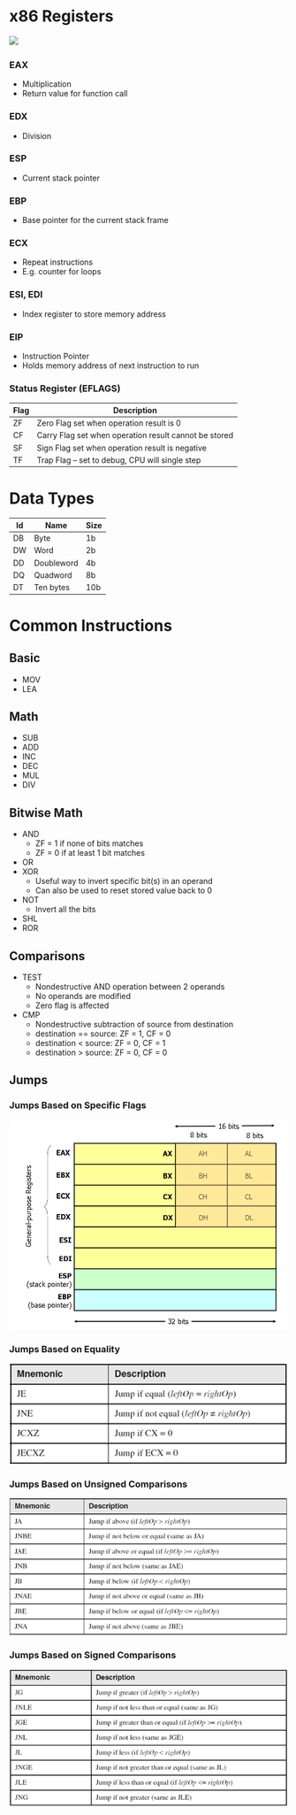 # x86 Registers
![](../Images/Basic-Assembly-00.png)

### EAX
 - Multiplication
 - Return value for function call

### EDX
 - Division

### ESP
 - Current stack pointer

### EBP
 - Base pointer for the current stack frame

### ECX
 - Repeat instructions
 - E.g. counter for loops

### ESI, EDI
 - Index register to store memory address

### EIP
 - Instruction Pointer
 - Holds memory address of next instruction to run

### Status Register (EFLAGS)
| Flag | Description |
| ---- | ----------- |
| ZF | Zero Flag set when operation result is 0 |
| CF | Carry Flag set when operation result cannot be stored |
| SF | Sign Flag set when operation result is negative |
| TF | Trap Flag – set to debug, CPU will single step |

# Data Types
| Id | Name | Size |
| -- | ---- | ---- |
| DB | Byte | 1b |
| DW | Word | 2b |
| DD | Doubleword | 4b |
| DQ | Quadword | 8b |
| DT | Ten bytes | 10b |

# Common Instructions

## Basic
 - MOV
 - LEA

## Math
 - SUB
 - ADD
 - INC
 - DEC
 - MUL
 - DIV

## Bitwise Math
 - AND
   - ZF = 1 if none of bits matches
   - ZF = 0 if at least 1 bit matches
 - OR
 - XOR
   - Useful way to invert specific bit(s) in an operand
   - Can also be used to reset stored value back to 0
 - NOT
   - Invert all the bits
 - SHL
 - ROR

## Comparisons
 - TEST 
   - Nondestructive AND operation between 2 operands
   - No operands are modified
   - Zero flag is affected
 - CMP
   - Nondestructive subtraction of source from destination
   - destination == source: ZF = 1, CF = 0
   - destination < source: ZF = 0, CF = 1
   - destination > source: ZF = 0, CF = 0

## Jumps
### Jumps Based on Specific Flags
![](../Images/Basic-Assembly-01.png)  

### Jumps Based on Equality
![](../Images/Basic-Assembly-03.png)  

### Jumps Based on Unsigned Comparisons
![](../Images/Basic-Assembly-04.png)  

### Jumps Based on Signed Comparisons
![](../Images/Basic-Assembly-05.png)  


